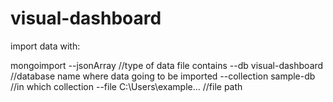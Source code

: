 # visual-dashboard

import data with:

mongoimport
--jsonArray //type of data file contains
--db visual-dashboard //database name where data going to be imported
--collection sample-db //in which collection
--file C:\Users\example... //file path
